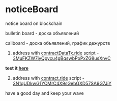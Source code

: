 # noticeBoard
notice board on blockchain

bulletin board - доска объявлений

callboard - доска объявлений, график дежурств

1. address with [contractDataTx.ride](contractDataTx.ride) script - [3MuFKZW7iyQpycu4gBqswbPoPxZG8usXnvC](http://wavesexplorer.com/testnet/address/3MuFKZW7iyQpycu4gBqswbPoPxZG8usXnvC)

  **test it [here](https://silkmind.com/noticeBoard/)**


2. address with [contract.ride](contract.ride) script - [3N1qUDkwG1YCMrC4X9sGebGXD57SA9G7JiY](http://wavesexplorer.com/testnet/address/3N1qUDkwG1YCMrC4X9sGebGXD57SA9G7JiY)

have a good day and keep your wave

